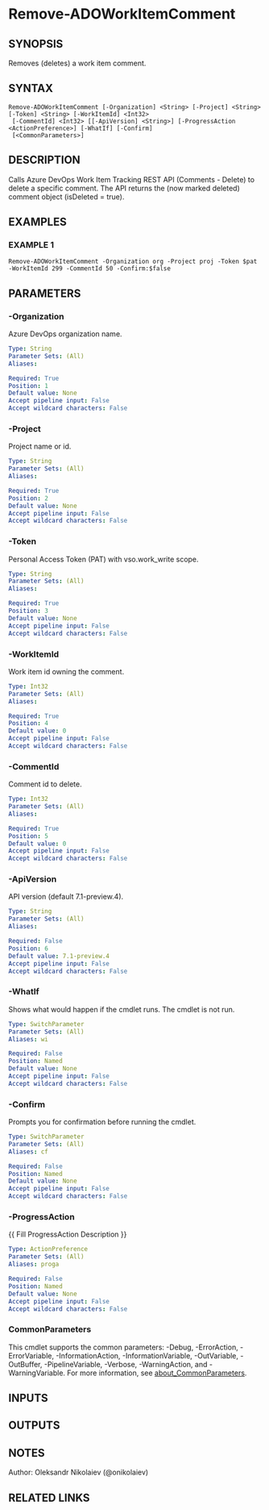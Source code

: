 ﻿---
external help file: ado.core-help.xml
Module Name: ado.core
online version:
schema: 2.0.0
---

# Remove-ADOWorkItemComment

## SYNOPSIS
Removes (deletes) a work item comment.

## SYNTAX

```
Remove-ADOWorkItemComment [-Organization] <String> [-Project] <String> [-Token] <String> [-WorkItemId] <Int32>
 [-CommentId] <Int32> [[-ApiVersion] <String>] [-ProgressAction <ActionPreference>] [-WhatIf] [-Confirm]
 [<CommonParameters>]
```

## DESCRIPTION
Calls Azure DevOps Work Item Tracking REST API (Comments - Delete) to delete a specific
comment.
The API returns the (now marked deleted) comment object (isDeleted = true).

## EXAMPLES

### EXAMPLE 1
```
Remove-ADOWorkItemComment -Organization org -Project proj -Token $pat -WorkItemId 299 -CommentId 50 -Confirm:$false
```

## PARAMETERS

### -Organization
Azure DevOps organization name.

```yaml
Type: String
Parameter Sets: (All)
Aliases:

Required: True
Position: 1
Default value: None
Accept pipeline input: False
Accept wildcard characters: False
```

### -Project
Project name or id.

```yaml
Type: String
Parameter Sets: (All)
Aliases:

Required: True
Position: 2
Default value: None
Accept pipeline input: False
Accept wildcard characters: False
```

### -Token
Personal Access Token (PAT) with vso.work_write scope.

```yaml
Type: String
Parameter Sets: (All)
Aliases:

Required: True
Position: 3
Default value: None
Accept pipeline input: False
Accept wildcard characters: False
```

### -WorkItemId
Work item id owning the comment.

```yaml
Type: Int32
Parameter Sets: (All)
Aliases:

Required: True
Position: 4
Default value: 0
Accept pipeline input: False
Accept wildcard characters: False
```

### -CommentId
Comment id to delete.

```yaml
Type: Int32
Parameter Sets: (All)
Aliases:

Required: True
Position: 5
Default value: 0
Accept pipeline input: False
Accept wildcard characters: False
```

### -ApiVersion
API version (default 7.1-preview.4).

```yaml
Type: String
Parameter Sets: (All)
Aliases:

Required: False
Position: 6
Default value: 7.1-preview.4
Accept pipeline input: False
Accept wildcard characters: False
```

### -WhatIf
Shows what would happen if the cmdlet runs.
The cmdlet is not run.

```yaml
Type: SwitchParameter
Parameter Sets: (All)
Aliases: wi

Required: False
Position: Named
Default value: None
Accept pipeline input: False
Accept wildcard characters: False
```

### -Confirm
Prompts you for confirmation before running the cmdlet.

```yaml
Type: SwitchParameter
Parameter Sets: (All)
Aliases: cf

Required: False
Position: Named
Default value: None
Accept pipeline input: False
Accept wildcard characters: False
```

### -ProgressAction
{{ Fill ProgressAction Description }}

```yaml
Type: ActionPreference
Parameter Sets: (All)
Aliases: proga

Required: False
Position: Named
Default value: None
Accept pipeline input: False
Accept wildcard characters: False
```

### CommonParameters
This cmdlet supports the common parameters: -Debug, -ErrorAction, -ErrorVariable, -InformationAction, -InformationVariable, -OutVariable, -OutBuffer, -PipelineVariable, -Verbose, -WarningAction, and -WarningVariable. For more information, see [about_CommonParameters](http://go.microsoft.com/fwlink/?LinkID=113216).

## INPUTS

## OUTPUTS

## NOTES
Author: Oleksandr Nikolaiev (@onikolaiev)

## RELATED LINKS
